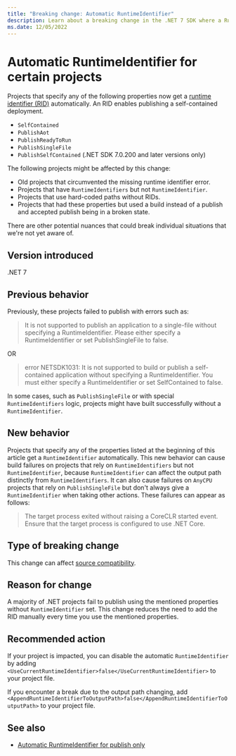 ```yaml
---
title: "Breaking change: Automatic RuntimeIdentifier"
description: Learn about a breaking change in the .NET 7 SDK where a RuntimeIdentifier is automatically added to projects that use certain publish properties.
ms.date: 12/05/2022
---
```

# Automatic RuntimeIdentifier for certain projects

Projects that specify any of the following properties now get a [runtime identifier (RID)](../../../rid-catalog.md) automatically. An RID enables publishing a self-contained deployment.

- `SelfContained`
- `PublishAot`
- `PublishReadyToRun`
- `PublishSingleFile`
- `PublishSelfContained` (.NET SDK 7.0.200 and later versions only)

The following projects might be affected by this change:

- Old projects that circumvented the missing runtime identifier error.
- Projects that have `RuntimeIdentifiers` but not `RuntimeIdentifier`.
- Projects that use hard-coded paths without RIDs.
- Projects that had these properties but used a build instead of a publish and accepted publish being in a broken state.

There are other potential nuances that could break individual situations that we're not yet aware of.

## Version introduced

.NET 7

## Previous behavior

Previously, these projects failed to publish with errors such as:

> It is not supported to publish an application to a single-file without specifying a RuntimeIdentifier. Please either specify a RuntimeIdentifier or set PublishSingleFile to false.

OR

> error NETSDK1031: It is not supported to build or publish a self-contained application without specifying a RuntimeIdentifier. You must either specify a RuntimeIdentifier or set SelfContained to false.

In some cases, such as `PublishSingleFile` or with special `RuntimeIdentifiers` logic, projects might have built successfully without a `RuntimeIdentifier`.

## New behavior

Projects that specify any of the properties listed at the beginning of this article get a `RuntimeIdentifier` automatically. This new behavior can cause build failures on projects that rely on `RuntimeIdentifiers` but not `RuntimeIdentifier`, because `RuntimeIdentifier` can affect the output path distinctly from `RuntimeIdentifiers`. It can also cause failures on `AnyCPU` projects that rely on `PublishSingleFile` but don't always give a `RuntimeIdentifier` when taking other actions. These failures can appear as follows:

> The target process exited without raising a CoreCLR started event. Ensure that the target process is configured to use .NET Core.

## Type of breaking change

This change can affect [source compatibility](../../categories.md#source-compatibility).

## Reason for change

A majority of .NET projects fail to publish using the mentioned properties without `RuntimeIdentifier` set. This change reduces the need to add the RID manually every time you use the mentioned properties.

## Recommended action

If your project is impacted, you can disable the automatic `RuntimeIdentifier` by adding `<UseCurrentRuntimeIdentifier>false</UseCurrentRuntimeIdentifier>` to your project file.

If you encounter a break due to the output path changing, add `<AppendRuntimeIdentifierToOutputPath>false</AppendRuntimeIdentifierToOutputPath>` to your project file.

## See also

- [Automatic RuntimeIdentifier for publish only](automatic-rid-publish-only.md)
